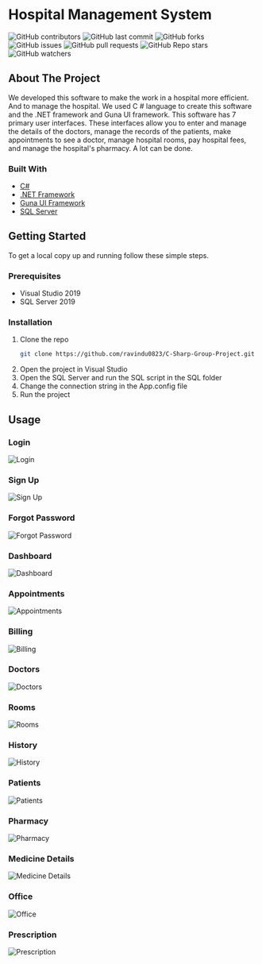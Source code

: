 # Hospital Management System

![GitHub contributors](https://img.shields.io/github/contributors/ravindu0823/C-Sharp-Group-Project?style=for-the-badge)
![GitHub last commit](https://img.shields.io/github/last-commit/ravindu0823/C-Sharp-Group-Project?style=for-the-badge)
![GitHub forks](https://img.shields.io/github/forks/ravindu0823/C-Sharp-Group-Project?style=for-the-badge)
![GitHub issues](https://img.shields.io/github/issues/ravindu0823/C-Sharp-Group-Project?style=for-the-badge)
![GitHub pull requests](https://img.shields.io/github/issues-pr/ravindu0823/C-Sharp-Group-Project?style=for-the-badge)
![GitHub Repo stars](https://img.shields.io/github/stars/ravindu0823/C-Sharp-Group-Project?style=for-the-badge)
![GitHub watchers](https://img.shields.io/github/watchers/ravindu0823/C-Sharp-Group-Project?style=for-the-badge)

## About The Project
We developed this software to make the work in a hospital more efficient. And to manage the hospital. We used C # language to create this software and the .NET framework and Guna UI framework. This software has 7 primary user interfaces. These interfaces allow you to enter and manage the details of the doctors, manage the records of the patients, make appointments to see a doctor, manage hospital rooms, pay hospital fees, and manage the hospital's pharmacy. A lot can be done.

### Built With
* [C#](https://docs.microsoft.com/en-us/dotnet/csharp/)
* [.NET Framework](https://dotnet.microsoft.com/)
* [Guna UI Framework](https://gunaframework.com/)
* [SQL Server](https://www.microsoft.com/en-us/sql-server/sql-server-downloads)

## Getting Started
To get a local copy up and running follow these simple steps.

### Prerequisites
* Visual Studio 2019
* SQL Server 2019

### Installation
1. Clone the repo
   ```sh
   git clone https://github.com/ravindu0823/C-Sharp-Group-Project.git
    ```
2. Open the project in Visual Studio
3. Open the SQL Server and run the SQL script in the SQL folder
4. Change the connection string in the App.config file
5. Run the project

## Usage
### Login
![Login](images/login.jpg)

### Sign Up
![Sign Up](images/sign-up.jpg)

### Forgot Password
![Forgot Password](images/forgot.jpg)

### Dashboard
![Dashboard](images/home.jpg)

### Appointments
![Appointments](images/appoinments.jpg)

### Billing
![Billing](images/billing.jpg)

### Doctors
![Doctors](images/doctor-record.jpg)

### Rooms
![Rooms](images/rooms.jpg)

### History
![History](images/history.jpg)

### Patients
![Patients](images/patient-records.jpg)

### Pharmacy
![Pharmacy](images/pharmacy-home.jpg)

### Medicine Details
![Medicine Details](images/med-info.jpg)

### Office
![Office](images/office.png)

### Prescription
![Prescription](images/prescriptions.jpg)